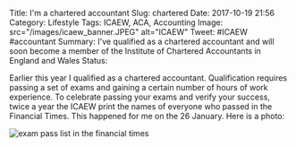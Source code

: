 Title: I'm a chartered accountant
Slug: chartered
Date: 2017-10-19 21:56
Category: Lifestyle 
Tags: ICAEW, ACA, Accounting
Image: src="/images/icaew_banner.JPEG" alt="ICAEW" 
Tweet: #ICAEW #accountant
Summary: I've qualified as a chartered accountant and will soon become a member of the Institute of Chartered Accountants in England and Wales
Status:

Earlier this year I qualified as a chartered accountant. Qualification requires passing a set of exams and gaining a certain number of hours of work experience. To celebrate passing your exams and verify your success, twice a year the ICAEW print the names of everyone who passed in the Financial Times. This happened for me on the 26 January. Here is a photo:

![exam pass list in the financial times]({filename}../images/exam_pass_list.jpg)